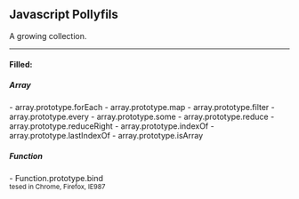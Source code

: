 <h2>Javascript Pollyfils</h2>
<p>A growing collection.</p>
<hr>
<h4>Filled:</h4>

<h5>Array</h5>
 - array.prototype.forEach
 - array.prototype.map
 - array.prototype.filter
 - array.prototype.every
 - array.prototype.some
 - array.prototype.reduce
 - array.prototype.reduceRight
 - array.prototype.indexOf
 - array.prototype.lastIndexOf
 - array.prototype.isArray
  
<h5>Function</h5>
 - Function.prototype.bind


<br />
<sub>tesed in Chrome, Firefox, IE987</sub>
